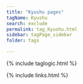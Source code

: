 ```yaml
---
title: "Kyushu pages"
tagName: Kyushu
search: exclude
permalink: tag_Kyushu.html
sidebar: tagPage_sidebar
folder: tags

---
```


{% include taglogic.html %}

{% include links.html %}
